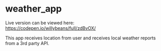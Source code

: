 # weather_app
Live version can be viewed here: https://codepen.io/willybeans/full/zdBvOX/

This app receives location from user and receives local weather reports from a 3rd party API.
